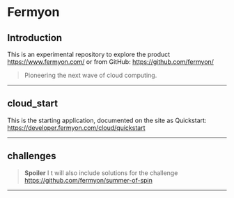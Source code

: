 # Fermyon

## Introduction

This is an experimental repository to explore the product https://www.fermyon.com/ or from GitHub: https://github.com/fermyon/

> Pioneering the next wave of cloud computing.

---

## cloud_start

This is the starting application, documented on the site as Quickstart: https://developer.fermyon.com/cloud/quickstart

---

## challenges

> **Spoiler** I t will also include solutions for the challenge https://github.com/fermyon/summer-of-spin

---